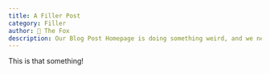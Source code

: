 ```yaml
---
title: A Filler Post
category: Filler
author: 🦊 The Fox
description: Our Blog Post Homepage is doing something weird, and we need something to pad it out.
---
```

This is that something!
<!--stackedit_data:
eyJoaXN0b3J5IjpbLTY0NDM5MDI1Nl19
-->